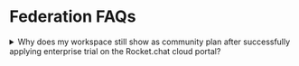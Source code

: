 # Federation FAQs

<details>

<summary>Why does my workspace still show as community plan after successfully applying enterprise trial on the Rocket.chat cloud portal?</summary>

To resolve this issue, you can simply restart the Rocket.chat container with this command:

```
docker restart rocketchat
```

</details>
